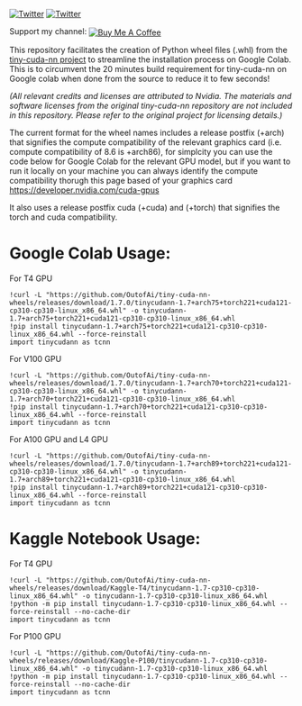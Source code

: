 [![Twitter](https://img.shields.io/twitter/url/https/twitter.com/cloudposse.svg?style=social&label=Follow%20%40Ashleigh%20Watson)](https://twitter.com/OutofAi) 
[![Twitter](https://img.shields.io/twitter/url/https/twitter.com/cloudposse.svg?style=social&label=Follow%20%40Alex%20Nasa)](https://twitter.com/banterless_ai)

Support my channel:  <a href="https://www.buymeacoffee.com/outofai" target="_blank" ><img src="https://img.shields.io/badge/-buy_me_a%C2%A0coffee-red?logo=buy-me-a-coffee" align="center" alt="Buy Me A Coffee"></a>

This repository facilitates the creation of Python wheel files (.whl) from the [tiny-cuda-nn project](https://github.com/NVlabs/tiny-cuda-nn) to streamline the installation process on Google Colab. This is to circumvent the 20 minutes build requirement for tiny-cuda-nn on Google colab when done from the source to reduce it to few seconds!

_(All relevant credits and licenses are attributed to Nvidia. The materials and software licenses from the original tiny-cuda-nn repository are not included in this repository. Please refer to the original project for licensing details.)_

The current format for the wheel names includes a release postfix (+arch) that signifies the compute compatibility of the relevant graphics card (i.e. compute compatibility of 8.6 is +arch86), for simplcity you can use the code below for Google Colab for the relevant GPU model, but if you want to run it locally on your machine you can always identify the compute compatibility thorugh this page based of your graphics card https://developer.nvidia.com/cuda-gpus

It also uses a release postfix cuda (+cuda) and (+torch) that signifies the torch and cuda compatibility.

# Google Colab Usage:

For T4 GPU
```
!curl -L "https://github.com/OutofAi/tiny-cuda-nn-wheels/releases/download/1.7.0/tinycudann-1.7+arch75+torch221+cuda121-cp310-cp310-linux_x86_64.whl" -o tinycudann-1.7+arch75+torch221+cuda121-cp310-cp310-linux_x86_64.whl
!pip install tinycudann-1.7+arch75+torch221+cuda121-cp310-cp310-linux_x86_64.whl --force-reinstall
import tinycudann as tcnn
```

For V100 GPU
```
!curl -L "https://github.com/OutofAi/tiny-cuda-nn-wheels/releases/download/1.7.0/tinycudann-1.7+arch70+torch221+cuda121-cp310-cp310-linux_x86_64.whl" -o tinycudann-1.7+arch70+torch221+cuda121-cp310-cp310-linux_x86_64.whl
!pip install tinycudann-1.7+arch70+torch221+cuda121-cp310-cp310-linux_x86_64.whl --force-reinstall
import tinycudann as tcnn
```

For A100 GPU and L4 GPU
```
!curl -L "https://github.com/OutofAi/tiny-cuda-nn-wheels/releases/download/1.7.0/tinycudann-1.7+arch89+torch221+cuda121-cp310-cp310-linux_x86_64.whl" -o tinycudann-1.7+arch89+torch221+cuda121-cp310-cp310-linux_x86_64.whl
!pip install tinycudann-1.7+arch89+torch221+cuda121-cp310-cp310-linux_x86_64.whl --force-reinstall
import tinycudann as tcnn
```

# Kaggle Notebook Usage:

For T4 GPU
```
!curl -L "https://github.com/OutofAi/tiny-cuda-nn-wheels/releases/download/Kaggle-T4/tinycudann-1.7-cp310-cp310-linux_x86_64.whl" -o tinycudann-1.7-cp310-cp310-linux_x86_64.whl
!python -m pip install tinycudann-1.7-cp310-cp310-linux_x86_64.whl --force-reinstall --no-cache-dir
import tinycudann as tcnn
```


For P100 GPU
```
!curl -L "https://github.com/OutofAi/tiny-cuda-nn-wheels/releases/download/Kaggle-P100/tinycudann-1.7-cp310-cp310-linux_x86_64.whl" -o tinycudann-1.7-cp310-cp310-linux_x86_64.whl
!python -m pip install tinycudann-1.7-cp310-cp310-linux_x86_64.whl --force-reinstall --no-cache-dir
import tinycudann as tcnn
```
